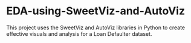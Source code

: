 # EDA-using-SweetViz-and-AutoViz
This project uses the SweetViz and AutoViz libraries in Python to create effective visuals and analysis for a Loan Defaulter dataset.
